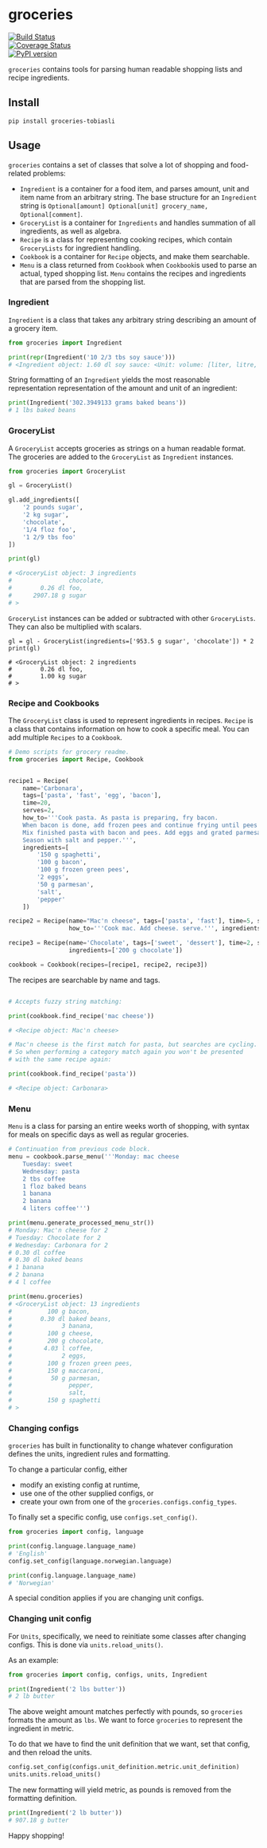 # groceries
[![Build Status](https://travis-ci.org/tobiasli/groceries.svg?branch=master)](https://travis-ci.org/tobiasli/groceries)<br/>
[![Coverage Status](https://coveralls.io/repos/github/tobiasli/groceries/badge.svg?branch=master)](https://coveralls.io/github/tobiasli/groceries?branch=master)<br/>
[![PyPI version](https://badge.fury.io/py/groceries-tobiasli.svg)](https://badge.fury.io/py/groceries-tobiasli)<br/>

`groceries` contains tools for parsing human readable shopping lists and recipe ingredients.

## Install

```
pip install groceries-tobiasli
```

## Usage

`groceries` contains a set of classes that solve a lot of shopping and food-related problems:

* `Ingredient` is a container for a food item, and parses amount, unit and item name from an arbitrary string. The base structure for an `Ingredient` string is `Optional[amount] Optional[unit] grocery_name, Optional[comment]`.
* `GroceryList` is a container for `Ingredients` and handles summation of all ingredients, as well as algebra.
* `Recipe` is a class for representing cooking recipes, which contain `GroceryLists` for ingredient handling.
* `Cookbook` is a container for `Recipe` objects, and make them searchable.
* `Menu` is a class returned from `Cookbook` when `Cookbook`is used to parse an actual, typed shopping list. `Menu` contains the recipes and ingredients that are parsed from the shopping list.

### Ingredient
`Ingredient` is a class that takes any arbitrary string describing an 
amount of a grocery item.

```python
from groceries import Ingredient

print(repr(Ingredient('10 2/3 tbs soy sauce')))
# <Ingredient object: 1.60 dl soy sauce: <Unit: volume: [liter, litre, liters, ...]>>
```
String formatting of an `Ingredient` yields the most reasonable 
representation representation of the amount and unit of an 
ingredient:
```python
print(Ingredient('302.3949133 grams baked beans'))
# 1 lbs baked beans
```

### GroceryList
A `GroceryList` accepts groceries as strings on a human readable format. The groceries are added to the `GroceryList` as `Ingredient` instances.

```python
from groceries import GroceryList

gl = GroceryList()

gl.add_ingredients([
    '2 pounds sugar',
    '2 kg sugar',
    'chocolate',
    '1/4 floz foo',
    '1 2/9 tbs foo'
])

print(gl)

# <GroceryList object: 3 ingredients
#                chocolate,
#        0.26 dl foo,
#      2907.18 g sugar
# >
```
`GroceryList` instances can be added or subtracted with other `GroceryLists`. They can also be multiplied with scalars.
```
gl = gl - GroceryList(ingredients=['953.5 g sugar', 'chocolate']) * 2
print(gl)

# <GroceryList object: 2 ingredients
#        0.26 dl foo,
#        1.00 kg sugar
# >
```

### Recipe and Cookbooks

The `GroceryList` class is used to represent ingredients in recipes. `Recipe` is a class that contains information
on how to cook a specific meal. You can add multiple `Recipes` to a `Cookbook`.

```python
# Demo scripts for grocery readme.
from groceries import Recipe, Cookbook


recipe1 = Recipe(
    name='Carbonara',
    tags=['pasta', 'fast', 'egg', 'bacon'],
    time=20,
    serves=2,
    how_to='''Cook pasta. As pasta is preparing, fry bacon. 
    When bacon is done, add frozen pees and continue frying until pees are cooked.
    Mix finished pasta with bacon and pees. Add eggs and grated parmesan and stir.
    Season with salt and pepper.''',
    ingredients=[
        '150 g spaghetti',
        '100 g bacon',
        '100 g frozen green pees',
        '2 eggs',
        '50 g parmesan',
        'salt',
        'pepper'
    ])

recipe2 = Recipe(name="Mac'n cheese", tags=['pasta', 'fast'], time=5, serves=2,
                 how_to='''Cook mac. Add cheese. serve.''', ingredients=['150 g maccaroni', '100 g cheese', ])

recipe3 = Recipe(name='Chocolate', tags=['sweet', 'dessert'], time=2, serves=2, how_to='''Eat chocolate.''',
                 ingredients=['200 g chocolate'])

cookbook = Cookbook(recipes=[recipe1, recipe2, recipe3])

```
The recipes are searchable by name and tags. 
```python

# Accepts fuzzy string matching:

print(cookbook.find_recipe('mac cheese'))

# <Recipe object: Mac'n cheese>

# Mac'n cheese is the first match for pasta, but searches are cycling. 
# So when performing a category match again you won't be presented 
# with the same recipe again:

print(cookbook.find_recipe('pasta'))

# <Recipe object: Carbonara>
```

### Menu
`Menu` is a class for parsing an entire weeks worth of shopping,
with syntax for meals on specific days as well as regular groceries.

```python
# Continuation from previous code block.
menu = cookbook.parse_menu('''Monday: mac cheese
    Tuesday: sweet
    Wednesday: pasta
    2 tbs coffee
    1 floz baked beans
    1 banana
    2 banana
    4 liters coffee''')

print(menu.generate_processed_menu_str())
# Monday: Mac'n cheese for 2
# Tuesday: Chocolate for 2
# Wednesday: Carbonara for 2
# 0.30 dl coffee
# 0.30 dl baked beans
# 1 banana
# 2 banana
# 4 l coffee

print(menu.groceries)
# <GroceryList object: 13 ingredients
#          100 g bacon,
#        0.30 dl baked beans,
#              3 banana,
#          100 g cheese,
#          200 g chocolate,
#         4.03 l coffee,
#              2 eggs,
#          100 g frozen green pees,
#          150 g maccaroni,
#           50 g parmesan,
#                pepper,
#                salt,
#          150 g spaghetti
# >
```

### Changing configs
`groceries` has built in functionality to change whatever configuration
defines the units, ingredient rules and formatting.

To change a particular config, either
* modify an existing config at runtime,
* use one of the other supplied configs, or
* create your own from one of the `groceries.configs.config_types`.

To finally set a specific config, use `configs.set_config()`.

```python
from groceries import config, language

print(config.language.language_name)
# 'English'
config.set_config(language.norwegian.language)

print(config.language.language_name)
# 'Norwegian'
```
A special condition applies if you are changing unit configs.

### Changing unit config

For `Units`, specifically, we need to reinitiate some classes
after changing configs. This is done via `units.reload_units()`.

As an example:
```python
from groceries import config, configs, units, Ingredient

print(Ingredient('2 lbs butter'))
# 2 lb butter
```
The above weight amount matches perfectly with pounds, so `groceries`
formats the amount as `lbs`. We want to force `groceries` to
represent the ingredient in metric.

To do that we have to find the unit definition that we want, set
that config, and then reload the units.
```python
config.set_config(configs.unit_definition.metric.unit_definition)
units.units.reload_units()
```
The new formatting will yield metric, as pounds is removed from the
formatting definition.
```python
print(Ingredient('2 lb butter'))
# 907.18 g butter
```

Happy shopping!
